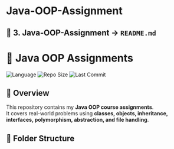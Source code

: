 # Java-OOP-Assignment

## 🔹 3. Java-OOP-Assignment → `README.md`

# 📝 Java OOP Assignments

![Language](https://img.shields.io/badge/language-Java-orange)
![Repo Size](https://img.shields.io/github/repo-size/Md-sihab11/Java-OOP-Assignment)
![Last Commit](https://img.shields.io/github/last-commit/Md-sihab11/Java-OOP-Assignment)

## 📌 Overview
This repository contains my **Java OOP course assignments**.  
It covers real-world problems using **classes, objects, inheritance, interfaces, polymorphism, abstraction, and file handling**.

## 📂 Folder Structure

